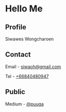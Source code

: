 # Hello Me

## Profile

Siwawes Wongcharoen

## Contact

Email - [siwaoh@gmail.com](email:siwaoh@gmail.com)

Tel - [+66840480947](tel:+66840480947)

## Public

Medium - [@puuga](https://medium.com/@puuga)